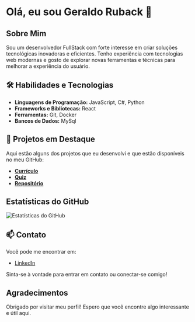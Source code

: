 # Olá, eu sou Geraldo Ruback 👋

## Sobre Mim

Sou um desenvolvedor FullStack com forte interesse em criar soluções tecnológicas inovadoras e eficientes. Tenho experiência com tecnologias web modernas e gosto de explorar novas ferramentas e técnicas para melhorar a experiência do usuário.

## 🛠️ Habilidades e Tecnologias

- **Linguagens de Programação:** JavaScript, C#, Python
- **Frameworks e Bibliotecas:** React
- **Ferramentas:** Git, Docker
- **Bancos de Dados:** MySql

## 🌟 Projetos em Destaque

Aqui estão alguns dos projetos que eu desenvolvi e que estão disponíveis no meu GitHub:

- **[Currículo](https://github.com/GeraldoRuback/react_sass)**
- **[Quiz](https://github.com/GeraldoRuback/quiz/tree/main/quiz)**
- **[Repositório](https://github.com/GeraldoRuback?tab=repositories)**

## Estatísticas do GitHub

![Estatísticas do GitHub](https://github-readme-stats.vercel.app/api?username=GeraldoRuback&show_icons=true&count_private=true&hide=prs)

## 📫 Contato

Você pode me encontrar em:

- [LinkedIn](https://www.linkedin.com/in/geraldoruback/)

Sinta-se à vontade para entrar em contato ou conectar-se comigo!

## Agradecimentos

Obrigado por visitar meu perfil! Espero que você encontre algo interessante e útil aqui.
